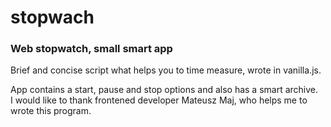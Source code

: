 # stopwach

### Web stopwatch, small smart app

Brief and concise script what helps you to time measure, wrote in vanilla.js.
<br />

App contains a start, pause and stop options and also has a smart archive.
<br/>
I would like to thank frontened developer Mateusz Maj, who helps me to wrote this program.
